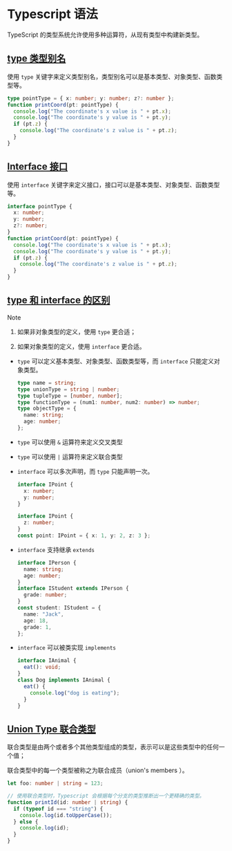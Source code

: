 # Typescript 语法

TypeScript 的类型系统允许使用多种运算符，从现有类型中构建新类型。

## [type 类型别名](02.type.ts)

使用 `type` 关键字来定义类型别名，类型别名可以是基本类型、对象类型、函数类型等。

```typescript
type pointType = { x: number; y: number; z?: number };
function printCoord(pt: pointType) {
  console.log("The coordinate's x value is " + pt.x);
  console.log("The coordinate's y value is " + pt.y);
  if (pt.z) {
    console.log("The coordinate's z value is " + pt.z);
  }
}
```

## [Interface 接口](03.interface.ts)

使用 `interface` 关键字来定义接口，接口可以是基本类型、对象类型、函数类型等。

```typescript
interface pointType {
  x: number;
  y: number;
  z?: number;
}
function printCoord(pt: pointType) {
  console.log("The coordinate's x value is " + pt.x);
  console.log("The coordinate's y value is " + pt.y);
  if (pt.z) {
    console.log("The coordinate's z value is " + pt.z);
  }
}
```

## [type 和 interface 的区别](04.diff-type-and-interface.ts)

> [!NOTE]
>
> 1. 如果非对象类型的定义，使用 `type` 更合适；
>
> 2. 如果对象类型的定义，使用 `interface` 更合适。

- `type` 可以定义基本类型、对象类型、函数类型等，而 `interface` 只能定义对象类型。

  ```typescript
  type name = string;
  type unionType = string | number;
  type tupleType = [number, number];
  type functionType = (num1: number, num2: number) => number;
  type objectType = {
    name: string;
    age: number;
  };
  ```

- `type` 可以使用 `&` 运算符来定义交叉类型
- `type` 可以使用 `|` 运算符来定义联合类型

- `interface` 可以多次声明，而 `type` 只能声明一次。

  ```typescript
  interface IPoint {
    x: number;
    y: number;
  }

  interface IPoint {
    z: number;
  }
  const point: IPoint = { x: 1, y: 2, z: 3 };
  ```

- `interface` 支持继承 `extends`

  ```typescript
  interface IPerson {
    name: string;
    age: number;
  }
  interface IStudent extends IPerson {
    grade: number;
  }
  const student: IStudent = {
    name: "Jack",
    age: 18,
    grade: 1,
  };
  ```

- `interface` 可以被类实现 `implements`

  ```typescript
  interface IAnimal {
    eat(): void;
  }
  class Dog implements IAnimal {
    eat() {
      console.log("dog is eating");
    }
  }
  ```

## [Union Type 联合类型](01.union-type.ts)

联合类型是由两个或者多个其他类型组成的类型，表示可以是这些类型中的任何一个值；

联合类型中的每一个类型被称之为联合成员（union's members ）。

```typescript
let foo: number | string = 123;

// 使用联合类型时，Typescript 会根据每个分支的类型推断出一个更精确的类型。
function printId(id: number | string) {
  if (typeof id === "string") {
    console.log(id.toUpperCase());
  } else {
    console.log(id);
  }
}
```
